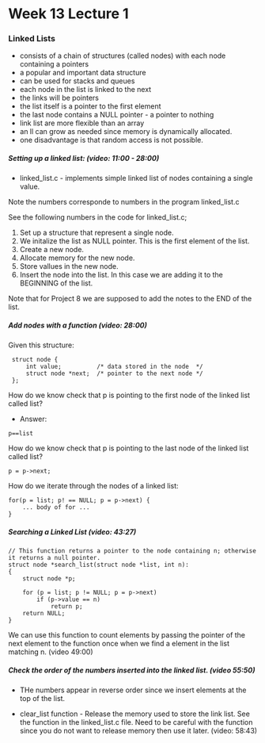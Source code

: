 # Week 13 Lecture 1


### Linked Lists

* consists of a chain of structures (called nodes) with each node containing a pointers
* a popular and important data structure
* can be used for stacks and queues
* each node in the list is linked to the next
* the links will be pointers
* the list itself is a pointer to the first element
* the last node contains a NULL pointer - a pointer to nothing
* link list are more flexible than an array
* an ll can grow as needed since memory is dynamically allocated.
* one disadvantage is that random access is not possible.


##### Setting up a linked list: (video: 11:00 - 28:00)

* linked_list.c - implements simple linked list of nodes containing a single value.

Note the numbers corresponde to numbers in the program linked_list.c

See the following numbers in the code for linked_list.c;

1. Set up a structure that represent a single node.
2. We initalize the list as NULL pointer.  This is the first element of the list.
3. Create a new node.
4. Allocate memory for the new node.
5. Store vallues in the new node.
6. Insert the node into the list.  In this case we are adding it to the BEGINNING of the list.

Note that for Project 8 we are supposed to add the notes to the END of the list.

##### Add nodes with a function (video: 28:00)

Given this structure:

```
 struct node {
	 int value;          /* data stored in the node  */
	 struct node *next;  /* pointer to the next node */
 };
```


How do we know check that p is pointing to the first node of the linked list called list?

* Answer:  

```
p==list
```

How do we know check that p is pointing to the last node of the linked list called list?

```
p = p->next;
```

How do we iterate through the nodes of a linked list:

```
for(p = list; p! == NULL; p = p->next) {
	... body of for ...
}
```

##### Searching a Linked List (video:  43:27)


```
// This function returns a pointer to the node containing n; otherwise it returns a null pointer.
struct node *search_list(struct node *list, int n):  
{
	struct node *p;

	for (p = list; p != NULL; p = p->next)
		if (p->value == n)
			return p;
	return NULL;
}
```

We can use this function to count elements by passing the pointer of the next element to the function once when we find a element in the list matching n.  (video 49:00)

##### Check the order of the numbers inserted into the linked list. (video 55:50)

* THe numbers appear in reverse order since we insert elements at the top of the list.

* clear_list function - Release the memory used to store the link list.  See the function in the linked_list.c file.   Need to be careful with the function since you do not want to release memory then use it later. (video: 58:43)










